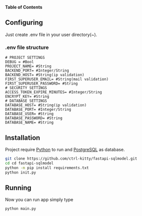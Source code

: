**Table of Contents**


## Configuring
Just create .env file in your user directory(~).
### .env file structure

````
# PROJECT SETTINGS
DEBUG = #Bool
PROJECT_NAME= #String
BACKEND_PORT= #Integer/String
BACKEND_HOST= #String(ip validation)
FIRST_SUPERUSER_EMAIL= #String(mail validation)
FIRST_SUPERUSER_PASSWORD= #String
# SECURITY SETTINGS
ACCESS_TOKEN_EXPIRE_MINUTES= #Integer/String
ENCRYPT_KEY= #String
# DATABASE SETTINGS
DATABASE_HOST= #String(ip validation)
DATABASE_PORT= #Integer/String
DATABASE_USER= #String
DATABASE_PASSWORD= #String
DATABASE_NAME= #String
````

## Installation

Project require [Python] to run and [PostgreSQL] as database.

```sh
git clone https://github.com/ctrl-kitty/fastapi-sqlmodel.git
cd cd fastapi-sqlmodel
python -m pip install requirements.txt
python init.py
```

## Running

Now you can run app simply type
```commandline
python main.py
```

[Python]: <https://www.python.org/>
[PostgreSQL]: <https://www.postgresql.org/>